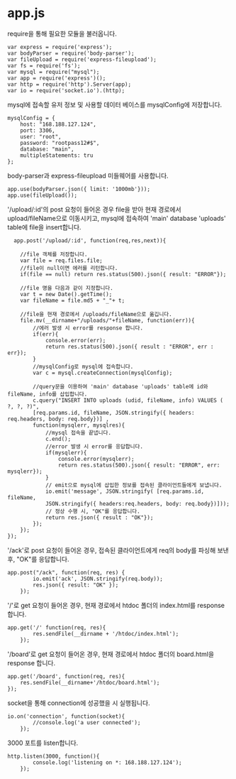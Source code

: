 # app.js 

   require을 통해 필요한 모듈을 불러옵니다.

    var express = require('express');
    var bodyParser = require('body-parser');
    var fileUpload = require('express-fileupload');
    var fs = require('fs');
    var mysql = require("mysql");
    var app = require('express')();
    var http = require('http').Server(app);
    var io = require('socket.io').(http);
    
    
   mysql에 접속할 유저 정보 및 사용할 데이터 베이스를 mysqlConfig에 저장합니다.

    mysqlConfig = {
        host: "168.188.127.124",
        port: 3306,
        user: "root",
        password: "rootpass12#$",
        database: "main",
        multipleStatements: tru
    };
	    
body-parser과 express-fileupload 미들웨어를 사용합니다.
	
    app.use(bodyParser.json({ limit: '1000mb'}));
    app.use(fileUpload());
    
    	
'/upload/:id'의 post 요청이 들어온 경우 file을 받아 현재 경로에서 upload/fileName으로 이동시키고, mysql에 접속하여 'main' database 'uploads' table에 file을 insert합니다.
  

      app.post('/upload/:id', function(req,res,next)){
        	
		//file 객체를 저장합니다.
		var file = req.files.file; 
		//file이 null이면 에러를 리턴합니다.
		if(file == null) return res.status(500).json({ result: "ERROR"});
	
		//file 명을 다음과 같이 지정합니다.
		var t = new Date().getTime();
		var fileName = file.md5 + "_"+ t;
		
		//file을 현재 경로에서 /uploads/fileName으로 옮깁니다.
		file.mv(__dirname+"/uploads/"+fileName, function(err)){
			//에러 발생 시 error를 response 합니다.
			if(err){
				console.error(err);
				return res.status(500).json({ result : "ERROR", err : err});
			}
			//mysqlConfig로 mysql에 접속합니다.
			var c = mysql.createConnection(mysqlConfig);
			
			//query문을 이용하여 'main' database 'uploads' table에 id와 fileName, info를 삽입합니다. 
			c.query("INSERT INTO uploads (udid, fileName, info) VALUES ( ?, ?, ?)",
			[req.params.id, fileName, JSON.stringify({ headers: req.headers, body: req.body})] ,
			function(mysqlerr, mysqlres){
				//mysql 접속을 끝냅니다.
				c.end();
				//error 발생 시 error를 응답합니다.
				if(mysqlerr){
					console.error(mysqlerr);
					return res.status(500).json({ result: "ERROR", err: mysqlerr});
				}
				// emit으로 mysql에 삽입한 정보를 접속된 클라이언트들에게 보냅니다.
				io.emit('message', JSON.stringify( [req.params.id, fileName, 
				JSON.stringify({ headers:req.headers, body: req.body})]));
				// 정상 수행 시, "OK"를 응답합니다.
				return res.json({ result : "OK"});
			});
		});
	});
	
'/ack'로 post 요청이 들어온 경우, 접속된 클라이언트에게 req의 body를 파싱해 보낸 후, "OK"를 응답합니다.
	

    app.post("/ack", function(req, res) {
    		io.emit('ack', JSON.stringify(req.body));
    		res.json({ result: "OK" });
    	});
	
'/'로 get 요청이 들어온 경우, 현재 경로에서 htdoc 폴더의 index.html를 response 합니다.
	

    app.get('/' function(req, res){
    		res.sendFile(__dirname + '/htdoc/index.html');
    	});

'/board'로 get 요청이 들어온 경우, 현재 경로에서 htdoc 폴더의 board.html을 response 합니다.

    app.get('/board', function(req, res){
    	res.sendFile(__dirname+'/htdoc/board.html');
    });
	
socket을 통해 connection에 성공했을 시 실행됩니다.
	

    io.on('connection', function(socket){
    		//console.log('a user connected');
    	});

 3000 포트를 listen합니다.
	

    http.listen(3000, function(){
    		console.log('listening on *: 168.188.127.124');
	    });

